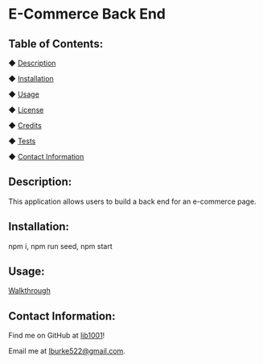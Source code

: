 
# E-Commerce Back End

## 

## Table of Contents:
◆ [Description](#description)

◆ [Installation](#installation)

◆ [Usage](#usage)

◆ [License](#license)

◆ [Credits](#credits)

◆ [Tests](#tests)

◆ [Contact Information](#contact-information)

## Description:

This application allows users to build a back end for an e-commerce page.

## Installation:

npm i, npm run seed, npm start

## Usage:
[Walkthrough](https://drive.google.com/file/d/1Tf9mwWHAtcDZNC9CC3N6iv0IX-BS1Irr/view)


## Contact Information:

Find me on GitHub at [lib1001](https://github.com/lib1001)!

Email me at [lburke522@gmail.com](mailTo:lburke522@gmail.com).